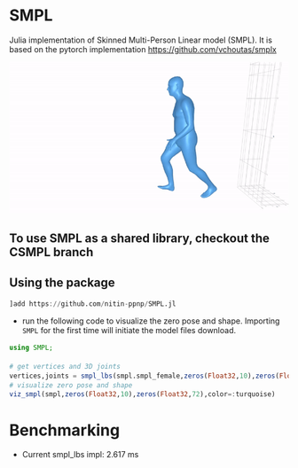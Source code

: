 # SMPL
Julia implementation of Skinned Multi-Person Linear model (SMPL). It is based on the pytorch implementation https://github.com/vchoutas/smplx

![](resources/smpl.gif)

## To use SMPL as a shared library, checkout the CSMPL branch


## Using the package
```julia
]add https://github.com/nitin-ppnp/SMPL.jl
```

- run the following code to visualize the zero pose and shape. Importing `SMPL` for the first time will initiate the model files download.  
```julia
using SMPL;

# get vertices and 3D joints
vertices,joints = smpl_lbs(smpl.smpl_female,zeros(Float32,10),zeros(Float32,72));
# visualize zero pose and shape
viz_smpl(smpl,zeros(Float32,10),zeros(Float32,72),color=:turquoise)
```


# Benchmarking
- Current smpl_lbs impl: 2.617 ms